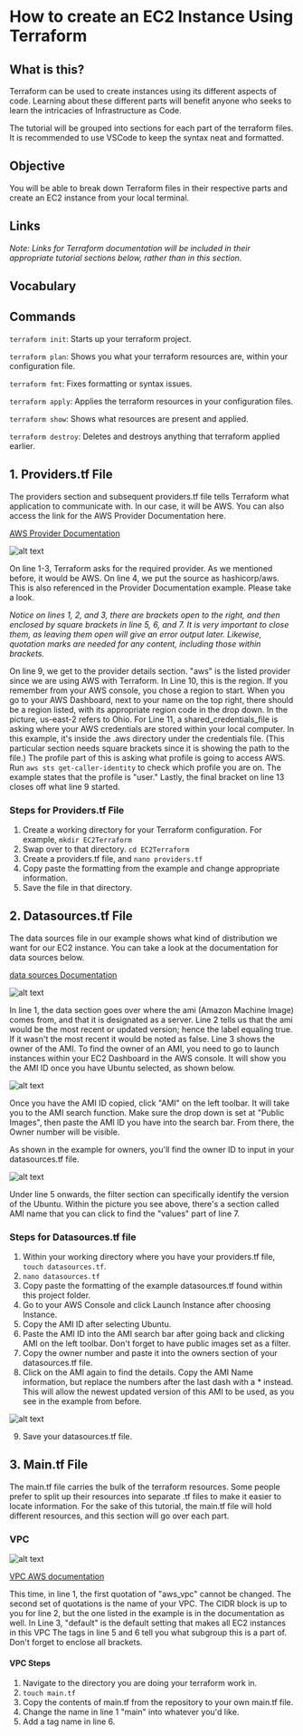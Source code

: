 # How to create an EC2 Instance Using Terraform
## What is this?
Terraform can be used to create instances using its different aspects of code. Learning about these different parts will benefit anyone who seeks to learn the intricacies of Infrastructure as Code.

The tutorial will be grouped into sections for each part of the terraform files. It is recommended to use VSCode to keep the syntax neat and formatted.

## Objective
You will be able to break down Terraform files in their respective parts and create an EC2 instance from your local terminal.

## Links
_Note: Links for Terraform documentation will be included in their appropriate tutorial sections below, rather than in this section._

## Vocabulary 

## Commands

```terraform init```: Starts up your terraform project.

```terraform plan```: Shows you what your terraform resources are, within your configuration file.

```terraform fmt```: Fixes formatting or syntax issues.

```terraform apply```: Applies the terraform resources in your configuration files.

```terraform show```: Shows what resources are present and applied.

```terraform destroy```: Deletes and destroys anything that terraform applied earlier.

## 1. Providers.tf File
The providers section and subsequent providers.tf file tells Terraform what application to communicate with. In our case, it will be AWS. You can also access the link for the AWS Provider Documentation here.

[AWS Provider Documentation](https://registry.terraform.io/providers/hashicorp/aws/latest/docs)

![alt text](<providers terraform file.jpg>)

On line 1-3, Terraform asks for the required provider. As we mentioned before, it would be AWS. 
On line 4, we put the source as hashicorp/aws. This is also referenced in the Provider Documentation example. Please take a look.

_Notice on lines 1, 2, and 3, there are brackets open to the right, and then enclosed by square brackets in line 5, 6, and 7. It is very important to close them, as leaving them open will give an error output later. Likewise, quotation marks are needed for any content, including those within brackets._

On line 9, we get to the provider details section. "aws" is the listed provider since we are using AWS with Terraform.
In Line 10, this is the region. If you remember from your AWS console, you chose a region to start. When you go to your AWS Dashboard, next to your name on the top right, there should be a region listed, with its appropriate region code in the drop down. In the picture, us-east-2 refers to Ohio.
For Line 11, a shared_credentials_file is asking where your AWS credentials are stored within your local computer. In this example, it's inside the .aws directory under the credentials file. (This particular section needs square brackets since it is showing the path to the file.)
The profile part of this is asking what profile is going to access AWS. Run ```aws sts get-caller-identity``` to check which profile you are on. The example states that the profile is "user."
Lastly, the final bracket on line 13 closes off what line 9 started.

### Steps for Providers.tf File
1. Create a working directory for your Terraform configuration. For example, ```mkdir EC2Terraform```
2. Swap over to that directory. ```cd EC2Terraform```
3. Create a providers.tf file, and ```nano providers.tf```
3. Copy paste the formatting from the example and change appropriate information.
4. Save the file in that directory.

## 2. Datasources.tf File
The data sources file in our example shows what kind of distribution we want for our EC2 instance. You can take a look at the documentation for data sources below.

[data sources Documentation](https://registry.terraform.io/providers/hashicorp/aws/latest/docs/data-sources/ami)

![alt text](<data sources terraform file.jpg>)

In line 1, the data section goes over where the ami (Amazon Machine Image) comes from, and that it is designated as a server.
Line 2 tells us that the ami would be the most recent or updated version; hence the label equaling true. If it wasn't the most recent it would be noted as false.
Line 3 shows the owner of the AMI. To find the owner of an AMI, you need to go to launch instances within your EC2 Dashboard in the AWS console. It will show you the AMI ID once you have Ubuntu selected, as shown below.

![alt text](AMI.jpg)

Once you have the AMI ID copied, click "AMI" on the left toolbar. It will take you to the AMI search function. Make sure the drop down is set at "Public Images", then paste the AMI ID you have into the search bar. From there, the Owner number will be visible.

As shown in the example for owners, you'll find the owner ID to input in your datasources.tf file.

![alt text](<AMI example.jpg>)

Under line 5 onwards, the filter section can specifically identify the version of the Ubuntu. Within the picture you see above, there's a section called AMI name that you can click to find the "values" part of line 7. 

### Steps for Datasources.tf file
1. Within your working directory where you have your providers.tf file, ```touch datasources.tf```.
2. ```nano datasources.tf```
3. Copy paste the formatting of the example datasources.tf found within this project folder.
4. Go to your AWS Console and click Launch Instance after choosing Instance.
5. Copy the AMI ID after selecting Ubuntu.
6. Paste the AMI ID into the AMI search bar after going back and clicking AMI on the left toolbar. Don't forget to have public images set as a filter.
7. Copy the owner number and paste it into the owners section of your datasources.tf file.
8. Click on the AMI again to find the details. Copy the AMI Name information, but replace the numbers after the last dash with a * instead. This will allow the newest updated version of this AMI to be used, as you see in the example from before.

![alt text](<AMI Name.jpg>)

9. Save your datasources.tf file.

## 3. Main.tf File
The main.tf file carries the bulk of the terraform resources. Some people prefer to split up their resources into separate .tf files to make it easier to locate information. For the sake of this tutorial, the main.tf file will hold different resources, and this section will go over each part.

### VPC

![alt text](<vpc terraform section .jpg>)

[VPC AWS documentation](https://registry.terraform.io/providers/hashicorp/aws/latest/docs/resources/vpc)

This time, in line 1, the first quotation of "aws_vpc" cannot be changed. The second set of quotations is the name of your VPC. 
The CIDR block is up to you for line 2, but the one listed in the example is in the documentation as well.
In Line 3, "default" is the default setting that makes all EC2 instances in this VPC
The tags in line 5 and 6 tell you what subgroup this is a part of. Don't forget to enclose all brackets.

#### VPC Steps
1. Navigate to the directory you are doing your terraform work in.
2. ```touch main.tf```
3. Copy the contents of main.tf from the repository to your own main.tf file.
4. Change the name in line 1 "main" into whatever you'd like.
5. Add a tag name in line 6.
